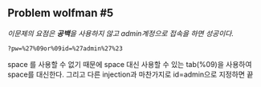 ## Problem wolfman #5

*이문제의 요점은 **공백**을 사용하지 않고 admin계정으로 접속을 하면 성공이다.*

<code>?pw=%27%09or%09id=%27admin%27%23</code>

space 를 사용할 수 없기 때문에 space 대신 사용할 수 있는 tab(%09)을 사용하여 space를 대신한다. 그리고 다른 injection과 마찬가지로 id=admin으로 지정하면 끝 